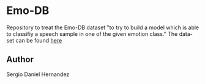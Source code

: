 # Emo-DB
Repository to treat the Emo-DB dataset "to try to build a model which is able to classifiy a speech sample in one of the given emotion class."
The data-set can be found [here](http://emodb.bilderbar.info/start.html)
## Author
Sergio Daniel Hernandez
